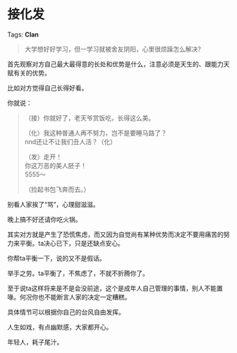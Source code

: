 # 接化发

Tags: **Clan**

> 大学想好好学习，但一学习就被舍友阴阳，心里很烦躁怎么解决?



首先观察对方自己最大最得意的长处和优势是什么，注意必须是天生的、跟能力天赋有关的优势。

比如对方觉得自己长得好看。

你就说：


> （接）你就好了，老天爷赏饭吃，长得这么美。  
>   
> （化）我这种普通人再不努力，岂不是要睡马路了？  
> nnd还让不让我们丑人活？（化）  
>   
> （发）走开！  
> 你这万恶的美人胚子！  
> 5555～  
>   
>   
> （捡起书包飞奔而去。）

  


别看人家挨了“骂”，心理甜滋滋。

晚上搞不好还请你吃火锅。

  


其实对方就是产生了恐慌焦虑，而又因为自觉尚有某种优势而决定不要用痛苦的努力来平衡。ta决心已下，只是还缺点安心。

你帮ta平衡一下，说的又不是假话。

举手之劳。ta平衡了，不焦虑了，不就不折腾你了。

至于说ta这样将来是不是会没前途，这个是成年人自己管理的事情，别人不能置喙。何况你也不能断言人家的决定一定糟糕。

  


具体情节可以根据你自己的台风自由发挥。

人生如戏，有点幽默感，大家都开心。

年轻人，耗子尾汁。



